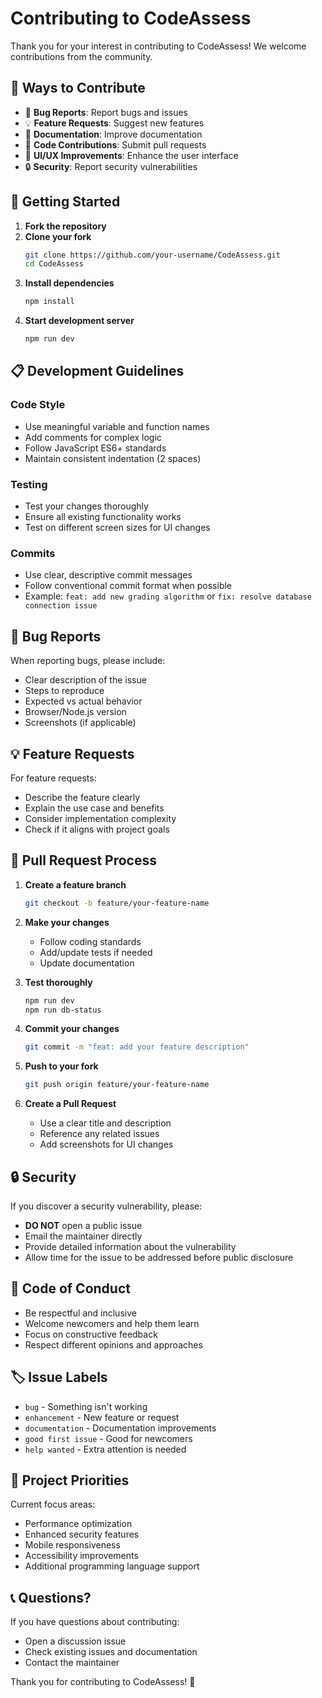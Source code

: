 # Contributing to CodeAssess

Thank you for your interest in contributing to CodeAssess! We welcome contributions from the community.

## 🤝 Ways to Contribute

- 🐛 **Bug Reports**: Report bugs and issues
- 💡 **Feature Requests**: Suggest new features
- 📝 **Documentation**: Improve documentation
- 🔧 **Code Contributions**: Submit pull requests
- 🎨 **UI/UX Improvements**: Enhance the user interface
- 🔒 **Security**: Report security vulnerabilities

## 🚀 Getting Started

1. **Fork the repository**
2. **Clone your fork**
   ```bash
   git clone https://github.com/your-username/CodeAssess.git
   cd CodeAssess
   ```
3. **Install dependencies**
   ```bash
   npm install
   ```
4. **Start development server**
   ```bash
   npm run dev
   ```

## 📋 Development Guidelines

### Code Style
- Use meaningful variable and function names
- Add comments for complex logic
- Follow JavaScript ES6+ standards
- Maintain consistent indentation (2 spaces)

### Testing
- Test your changes thoroughly
- Ensure all existing functionality works
- Test on different screen sizes for UI changes

### Commits
- Use clear, descriptive commit messages
- Follow conventional commit format when possible
- Example: `feat: add new grading algorithm` or `fix: resolve database connection issue`

## 🐛 Bug Reports

When reporting bugs, please include:
- Clear description of the issue
- Steps to reproduce
- Expected vs actual behavior
- Browser/Node.js version
- Screenshots (if applicable)

## 💡 Feature Requests

For feature requests:
- Describe the feature clearly
- Explain the use case and benefits
- Consider implementation complexity
- Check if it aligns with project goals

## 📝 Pull Request Process

1. **Create a feature branch**
   ```bash
   git checkout -b feature/your-feature-name
   ```

2. **Make your changes**
   - Follow coding standards
   - Add/update tests if needed
   - Update documentation

3. **Test thoroughly**
   ```bash
   npm run dev
   npm run db-status
   ```

4. **Commit your changes**
   ```bash
   git commit -m "feat: add your feature description"
   ```

5. **Push to your fork**
   ```bash
   git push origin feature/your-feature-name
   ```

6. **Create a Pull Request**
   - Use a clear title and description
   - Reference any related issues
   - Add screenshots for UI changes

## 🔒 Security

If you discover a security vulnerability, please:
- **DO NOT** open a public issue
- Email the maintainer directly
- Provide detailed information about the vulnerability
- Allow time for the issue to be addressed before public disclosure

## 📄 Code of Conduct

- Be respectful and inclusive
- Welcome newcomers and help them learn
- Focus on constructive feedback
- Respect different opinions and approaches

## 🏷️ Issue Labels

- `bug` - Something isn't working
- `enhancement` - New feature or request
- `documentation` - Documentation improvements
- `good first issue` - Good for newcomers
- `help wanted` - Extra attention is needed

## 🎯 Project Priorities

Current focus areas:
- Performance optimization
- Enhanced security features
- Mobile responsiveness
- Accessibility improvements
- Additional programming language support

## 📞 Questions?

If you have questions about contributing:
- Open a discussion issue
- Check existing issues and documentation
- Contact the maintainer

Thank you for contributing to CodeAssess! 🚀

